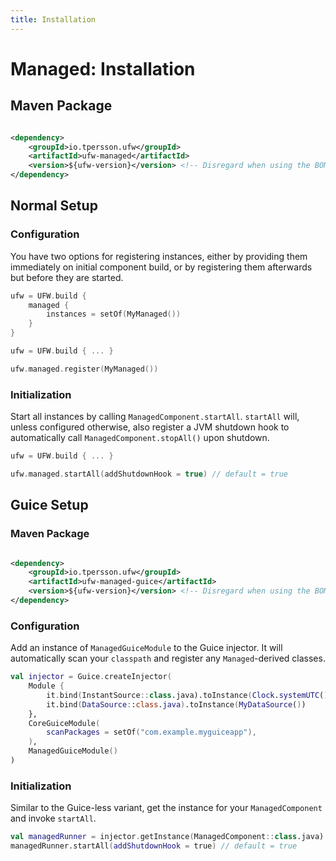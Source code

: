 ```yaml
---
title: Installation
---
```


# Managed: Installation

## Maven Package

```xml title="pom.xml: io.tpersson.ufw:ufw-managed" linenums="1"

<dependency>
    <groupId>io.tpersson.ufw</groupId>
    <artifactId>ufw-managed</artifactId>
    <version>${ufw-version}</version> <!-- Disregard when using the BOM -->
</dependency>
```

## Normal Setup

### Configuration

You have two options for registering instances, either by providing them immediately on initial component build, or by
registering them afterwards but before they are started.

```kotlin title="YourApp.kt: Early registration" linenums="1" hl_lines="2-4"
ufw = UFW.build {
    managed {
        instances = setOf(MyManaged())
    }
}
```

```kotlin title="YourApp.kt: Late registration" linenums="1" hl_lines="3"
ufw = UFW.build { ... }

ufw.managed.register(MyManaged())
```

### Initialization

Start all instances by calling `ManagedComponent.startAll`. `startAll` will, unless configured otherwise, also register
a JVM shutdown hook to automatically call `ManagedComponent.stopAll()` upon shutdown.

```kotlin title="YourApp.kt" linenums="1" hl_lines="5-7"
ufw = UFW.build { ... }

ufw.managed.startAll(addShutdownHook = true) // default = true
```

## Guice Setup

### Maven Package

```xml title="pom.xml: io.tpersson.ufw:ufw-managed-guice" linenums="1"

<dependency>
    <groupId>io.tpersson.ufw</groupId>
    <artifactId>ufw-managed-guice</artifactId>
    <version>${ufw-version}</version> <!-- Disregard when using the BOM -->
</dependency>
```

### Configuration

Add an instance of `ManagedGuiceModule` to the Guice injector. It will automatically scan your `classpath` and register
any `Managed`-derived classes.

```kotlin title="YourGuiceApp.kt" linenums="1" hl_lines="9"
val injector = Guice.createInjector(
    Module {
        it.bind(InstantSource::class.java).toInstance(Clock.systemUTC())
        it.bind(DataSource::class.java).toInstance(MyDataSource())
    },
    CoreGuiceModule(
        scanPackages = setOf("com.example.myguiceapp"),
    ),
    ManagedGuiceModule()
)
```

### Initialization

Similar to the Guice-less variant, get the instance for your `ManagedComponent` and invoke `startAll`.

```kotlin title="Example: Initialization" linenums="1" hl_lines="2"
val managedRunner = injector.getInstance(ManagedComponent::class.java).managedRunner
managedRunner.startAll(addShutdownHook = true) // default = true
```